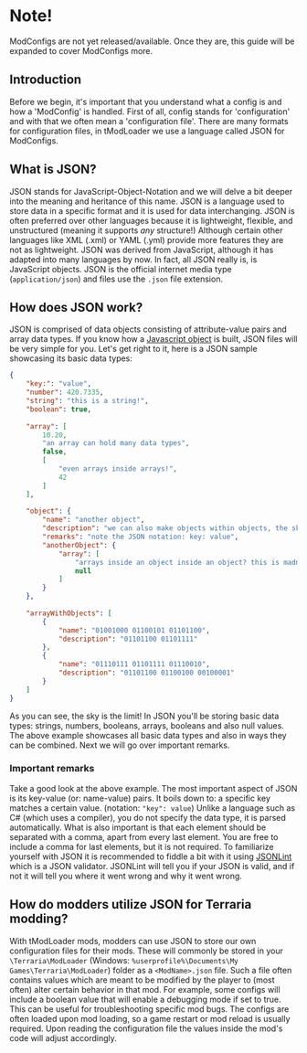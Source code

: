 # Note!
ModConfigs are not yet released/available. Once they are, this guide will be expanded to cover ModConfigs more.

## Introduction
Before we begin, it's important that you understand what a config is and how a 'ModConfig' is handled. First of all, config stands for 'configuration' and with that we often mean a 'configuration file'. There are many formats for configuration files, in tModLoader we use a language called JSON for ModConfigs.

## What is JSON?
JSON stands for JavaScript-Object-Notation and we will delve a bit deeper into the meaning and heritance of this name. JSON is a language used to store data in a specific format and it is used for data interchanging. JSON is often preferred over other languages because it is lightweight, flexible, and unstructured (meaning it supports _any_ structure!) Although certain other languages like XML (.xml) or YAML (.yml) provide more features they are not as lightweight. JSON was derived from JavaScript, although it has adapted into many languages by now. In fact, all JSON really is, is JavaScript objects. JSON is the official internet media type (`application/json`) and files use the `.json` file extension.

## How does JSON work?
JSON is comprised of data objects consisting of attribute-value pairs and array data types. If you know how a [Javascript object](https://www.w3schools.com/js/js_objects.asp) is built, JSON files will be very simple for you. Let's get right to it, here is a JSON sample showcasing its basic data types:
```json
{
	"key:": "value",
	"number": 420.7335,
	"string": "this is a string!",
	"boolean": true,
	
	"array": [
		10.20,
		"an array can hold many data types",
		false, 
		[
			"even arrays inside arrays!",
			42
		]
	],
	
	"object": {
		"name": "another object",
		"description": "we can also make objects within objects, the sky is the limit",
		"remarks": "note the JSON notation: key: value",
		"anotherObject": {
			"array": [
				"arrays inside an object inside an object? this is madness!",
				null
			]
		}
	},
	
	"arrayWithObjects": [
		{
			"name": "01001000 01100101 01101100",
			"description": "01101100 01101111" 
		},
		{
			"name": "01110111 01101111 01110010",
			"description": "01101100 01100100 00100001"
		}
	]
}
```
As you can see, the sky is the limit!
In JSON you'll be storing basic data types: strings, numbers, booleans, arrays, booleans and also null values. The above example showcases all basic data types and also in ways they can be combined. Next we will go over important remarks.

### Important remarks
Take a good look at the above example. The most important aspect of JSON is its key-value (or: name-value) pairs. It boils down to: a specific key matches a certain value. (notation: `"key": value`) Unlike a language such as C# (which uses a compiler), you do not specify the data type, it is parsed automatically. What is also important is that each element should be separated with a comma, apart from every last element. You are free to include a comma for last elements, but it is not required. To familiarize yourself with JSON it is recommended to fiddle a bit with it using [JSONLint](https://jsonlint.com/) which is a JSON validator. JSONLint will tell you if your JSON is valid, and if not it will tell you where it went wrong and why it went wrong. 

## How do modders utilize JSON for Terraria modding?
With tModLoader mods, modders can use JSON to store our own configuration files for their mods. These will commonly be stored in your `\Terraria\ModLoader` (Windows: `%userprofile%\Documents\My Games\Terraria\ModLoader`) folder as a `<ModName>.json` file. Such a file often contains values which are meant to be modified by the player to (most often) alter certain behavior in that mod. For example, some configs will include a boolean value that will enable a debugging mode if set to true. This can be useful for troubleshooting specific mod bugs. The configs are often loaded upon mod loading, so a game restart or mod reload is usually required. Upon reading the configuration file the values inside the mod's code will adjust accordingly.